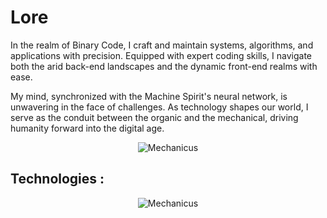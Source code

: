  # Lore
<p aling="center">
 In the realm of Binary Code, I craft and maintain systems, algorithms, and applications with precision. Equipped with expert coding skills, I navigate both the arid back-end landscapes and the dynamic front-end realms with ease.

My mind, synchronized with the Machine Spirit's neural network, is unwavering in the face of challenges. As technology shapes our world, I serve as the conduit between the organic and the mechanical, driving humanity forward into the digital age. 
</p>


<p align="center">
  <img src="https://static.wikia.nocookie.net/eswarhammer40k/images/4/4c/Adeptus_Mechanicus_Wallpaper_by_Kjiverx.jpg/revision/latest/scale-to-width-down/200?cb=20100405213013" alt="Mechanicus">
</p>


## Technologies :

<p align="center">
  <img src="https://upload.wikimedia.org/wikipedia/commons/4/4c//scale-to-width-down/200?Typescript_logo_2020.svg" alt="Mechanicus">
</p>
